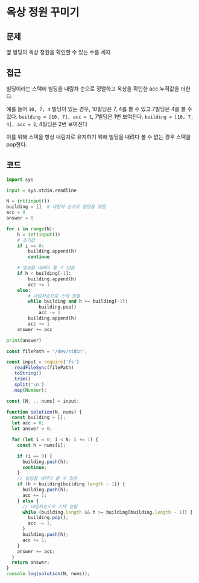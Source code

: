 # 옥상 정원 꾸미기

## 문제
옆 빌딩의 옥상 정원을 확인할 수 있는 수를 세자

## 접근
빌딩이라는 스택에 빌딩을 내림차 순으로 정렬하고 옥상을 확인한 acc 누적값을 더한다. 

예를 들어 `10, 7, 4` 빌딩이 있는 경우, 10빌딩은 7, 4를 볼 수 있고 7빌딩은 4를 볼 수 있다. `building = [10, 7], acc = 1`, 7빌딩은 1번 보여진다. 
`building = [10, 7, 4], acc = 2`, 4빌딩은 2번 보여진다

이를 위해 스택을 항상 내림차로 유지하기 위해 빌딩을 내려다 볼 수 없는 경우 스택을 pop한다.

## 코드 
```python
import sys

input = sys.stdin.readline

N = int(input())
building = []  # 내림차 순으로 빌딩을 넣음
acc = 0
answer = 0

for i in range(N):
    h = int(input())
    # 초기값
    if i == 0:
        building.append(h)
        continue

    # 빌딩을 내려다 볼 수 있음
    if h < building[-1]:
        building.append(h)
        acc += 1
    else:
        # 내림차순으로 스택 정렬
        while building and h >= building[-1]:
            building.pop()
            acc -= 1
        building.append(h)
        acc += 1
    answer += acc

print(answer)
```

```jsx
const filePath = '/dev/stdin';

const input = require('fs')
  .readFileSync(filePath)
  .toString()
  .trim()
  .split('\n')
  .map(Number);

const [N, ...nums] = input;

function solution(N, nums) {
  const building = [];
  let acc = 0;
  let answer = 0;

  for (let i = 0; i < N; i += 1) {
    const h = nums[i];

    if (i == 0) {
      building.push(h);
      continue;
    }
    // 빌딩을 내려다 볼 수 있음
    if (h < building[building.length - 1]) {
      building.push(h);
      acc += 1;
    } else {
      // 내림차순으로 스택 정렬
      while (building.length && h >= building[building.length - 1]) {
        building.pop();
        acc -= 1;
      }
      building.push(h);
      acc += 1;
    }
    answer += acc;
  }
  return answer;
}
console.log(solution(N, nums));
```
